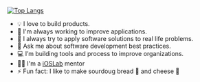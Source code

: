 
[![Top Langs](https://github-readme-stats.vercel.app/api/top-langs/?username=3zcurdia&hide=javascript,html,css,scss,go,objective-c,coffeescript,shell,procfile&layout=compact)](https://github.com/anuraghazra/github-readme-stats)

- 💡 I love to build products.
- 🔭 I'm always working to improve applications.
- 🌱 I always try to apply software solutions to real life problems.
- 💬 Ask me about software development best practices.
- 💻 I’m building tools and process to improve organizations.
- 🧑‍🏫 I'm a [iOSLab](https://github.com/ioslabunam) mentor
- ⚡ Fun fact: I like to make sourdoug bread 🥖 and cheese 🧀

<!--
**3zcurdia/3zcurdia** is a ✨ _special_ ✨ repository because its `README.md` (this file) appears on your GitHub profile.

Here are some ideas to get you started:

- 🔭 I’m currently working on ...
- 🌱 I’m currently learning ...
- 👯 I’m looking to collaborate on ...
- 🤔 I’m looking for help with ...
- 💬 Ask me about ...
- 📫 How to reach me: ...
- 😄 Pronouns: ...
- ⚡ Fun fact: ...

[![Top Langs](https://github-readme-stats.vercel.app/api/top-langs/?username=3zcurdia)](https://github.com/anuraghazra/github-readme-stats)

-->
